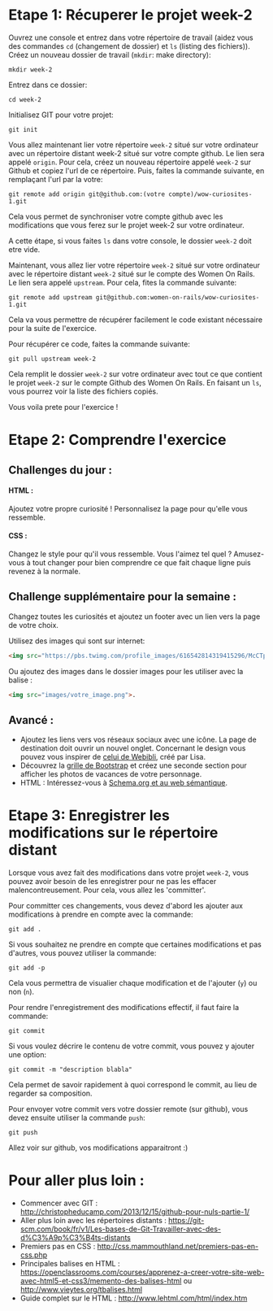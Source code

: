 # Etape 1: Récuperer le projet week-2

Ouvrez une console et entrez dans votre répertoire de travail (aidez vous des commandes ````cd```` (changement de dossier) et ````ls```` (listing des fichiers)).
Créez un nouveau dossier de travail (````mkdir````: make directory):
``` Console
mkdir week-2
````

Entrez dans ce dossier:
``` Console
cd week-2
````

Initialisez GIT pour votre projet:
``` Console
git init
````
Vous allez maintenant lier votre répertoire ````week-2```` situé sur votre ordinateur avec un répertoire distant week-2 situé sur votre compte github. Le lien sera appelé ````origin````.
Pour cela, créez un nouveau répertoire appelé ````week-2```` sur Github et copiez l'url de ce répertoire.
Puis, faites la commande suivante, en remplaçant l'url par la votre:
``` Console
git remote add origin git@github.com:(votre compte)/wow-curiosites-1.git
````
Cela vous permet de synchroniser votre compte github avec les modifications que vous ferez sur le projet week-2 sur votre ordinateur.

A cette étape, si vous faites ````ls```` dans votre console, le dossier ````week-2```` doit etre vide.

Maintenant, vous allez lier votre répertoire ````week-2```` situé sur votre ordinateur avec le répertoire distant ````week-2```` situé sur le compte des Women On Rails. Le lien sera appelé ````upstream````. 
Pour cela, fites la commande suivante:
``` Console
git remote add upstream git@github.com:women-on-rails/wow-curiosites-1.git
````
Cela va vous permettre de récupérer facilement le code existant nécessaire pour la suite de l'exercice. 

Pour récupérer ce code, faites la commande suivante:
``` Console
git pull upstream week-2
````

Cela remplit le dossier ````week-2```` sur votre ordinateur avec tout ce que contient le projet ````week-2```` sur le compte Github des Women On Rails. 
En faisant un ````ls````, vous pourrez voir la liste des fichiers copiés. 

Vous voila prete pour l'exercice ! 

# Etape 2: Comprendre l'exercice

## Challenges du jour :

#### HTML : 
Ajoutez votre propre curiosité ! Personnalisez la page pour qu'elle vous ressemble. 
#### CSS : 
Changez le style pour qu'il vous ressemble. Vous l'aimez tel quel ? Amusez-vous à tout changer pour bien comprendre ce que fait chaque ligne puis revenez à la normale. 

## Challenge supplémentaire pour la semaine : 
Changez toutes les curiosités et ajoutez un footer avec un lien vers la page de votre choix. 

Utilisez des images qui sont sur internet:
``` HTML
<img src="https://pbs.twimg.com/profile_images/616542814319415296/McCTpH_E.jpg">
````
Ou ajoutez des images dans le dossier images pour les utiliser avec la balise <img>:
``` HTML
<img src="images/votre_image.png">.
````
## Avancé : 
- Ajoutez les liens vers vos réseaux sociaux avec une icône. La page de destination doit ouvrir un nouvel onglet. Concernant le design vous pouvez vous inspirer de [celui de Webibli](http://webibli.fr/users/1128), créé par Lisa.
- Découvrez la [grille de Bootstrap](http://getbootstrap.com/css/#grid) et créez une seconde section pour afficher les photos de vacances de votre personnage. 
- HTML : Intéressez-vous à [Schema.org et au web sémantique](https://openclassrooms.com/courses/decouper-une-maquette/ajouter-les-metatags).


# Etape 3: Enregistrer les modifications sur le répertoire distant

Lorsque vous avez fait des modifications dans votre projet ````week-2````, vous pouvez avoir besoin de les enregistrer pour ne pas les effacer malencontreusement. Pour cela, vous allez les 'committer'. 

Pour committer ces changements, vous devez d'abord les ajouter aux modifications à prendre en compte avec la commande:
``` Console
git add .
````

Si vous souhaitez ne prendre en compte que certaines modifications et pas d'autres, vous pouvez utiliser la commande:
``` Console
git add -p 
````
Cela vous permettra de visualier chaque modification et de l'ajouter (````y````) ou non (````n````). 

Pour rendre l'enregistrement des modifications effectif, il faut faire la commande:
``` Console
git commit 
````

Si vous voulez décrire le contenu de votre commit, vous pouvez y ajouter une option:
``` Console
git commit -m "description blabla"
````
Cela permet de savoir rapidement à quoi correspond le commit, au lieu de regarder sa composition. 

Pour envoyer votre commit vers votre dossier remote (sur github), vous devez ensuite utiliser la commande ````push````:
```Console
git push 
````

Allez voir sur github, vos modifications apparaitront :)

# Pour aller plus loin : 
- Commencer avec GIT : http://christopheducamp.com/2013/12/15/github-pour-nuls-partie-1/
- Aller plus loin avec les répertoires distants : https://git-scm.com/book/fr/v1/Les-bases-de-Git-Travailler-avec-des-d%C3%A9p%C3%B4ts-distants
- Premiers pas en CSS : http://css.mammouthland.net/premiers-pas-en-css.php
- Principales balises en HTML : https://openclassrooms.com/courses/apprenez-a-creer-votre-site-web-avec-html5-et-css3/memento-des-balises-html ou http://www.vieytes.org/tbalises.html
- Guide complet sur le HTML : http://www.lehtml.com/html/index.htm

